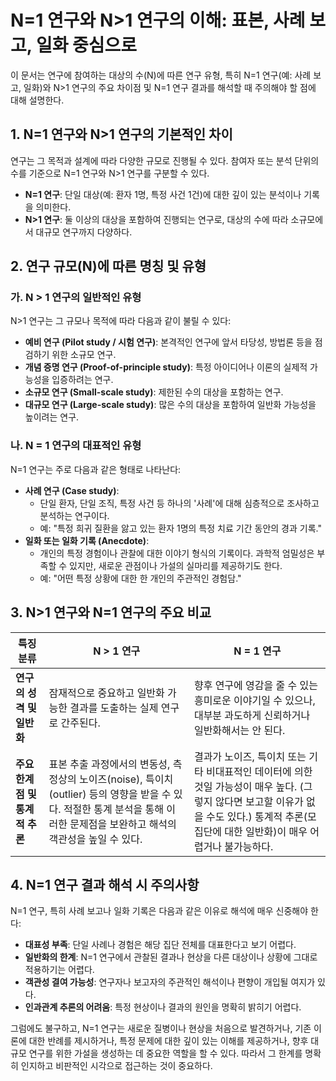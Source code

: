 # N=1 연구와 N>1 연구의 이해: 표본, 사례 보고, 일화 중심으로

이 문서는 연구에 참여하는 대상의 수(N)에 따른 연구 유형, 특히 N=1 연구(예: 사례 보고, 일화)와 N>1 연구의 주요 차이점 및 N=1 연구 결과를 해석할 때 주의해야 할 점에 대해 설명한다.

## 1. N=1 연구와 N>1 연구의 기본적인 차이

연구는 그 목적과 설계에 따라 다양한 규모로 진행될 수 있다. 참여자 또는 분석 단위의 수를 기준으로 N=1 연구와 N>1 연구를 구분할 수 있다.

* **N=1 연구**: 단일 대상(예: 환자 1명, 특정 사건 1건)에 대한 깊이 있는 분석이나 기록을 의미한다.
* **N>1 연구**: 둘 이상의 대상을 포함하여 진행되는 연구로, 대상의 수에 따라 소규모에서 대규모 연구까지 다양하다.

## 2. 연구 규모(N)에 따른 명칭 및 유형

### 가. N > 1 연구의 일반적인 유형

N>1 연구는 그 규모나 목적에 따라 다음과 같이 불릴 수 있다:

* **예비 연구 (Pilot study / 시험 연구)**: 본격적인 연구에 앞서 타당성, 방법론 등을 점검하기 위한 소규모 연구.
* **개념 증명 연구 (Proof-of-principle study)**: 특정 아이디어나 이론의 실제적 가능성을 입증하려는 연구.
* **소규모 연구 (Small-scale study)**: 제한된 수의 대상을 포함하는 연구.
* **대규모 연구 (Large-scale study)**: 많은 수의 대상을 포함하여 일반화 가능성을 높이려는 연구.

### 나. N = 1 연구의 대표적인 유형

N=1 연구는 주로 다음과 같은 형태로 나타난다:

* **사례 연구 (Case study)**:
    * 단일 환자, 단일 조직, 특정 사건 등 하나의 '사례'에 대해 심층적으로 조사하고 분석하는 연구이다.
    * 예: "특정 희귀 질환을 앓고 있는 환자 1명의 특정 치료 기간 동안의 경과 기록."
* **일화 또는 일화 기록 (Anecdote)**:
    * 개인의 특정 경험이나 관찰에 대한 이야기 형식의 기록이다. 과학적 엄밀성은 부족할 수 있지만, 새로운 관점이나 가설의 실마리를 제공하기도 한다.
    * 예: "어떤 특정 상황에 대한 한 개인의 주관적인 경험담."

## 3. N>1 연구와 N=1 연구의 주요 비교

| 특징 분류                  | N > 1 연구                                                                 | N = 1 연구                                                                                                |
|--------------------------|----------------------------------------------------------------------------|-----------------------------------------------------------------------------------------------------------|
| **연구의 성격 및 일반화** | 잠재적으로 중요하고 일반화 가능한 결과를 도출하는 실제 연구로 간주된다.                              | 향후 연구에 영감을 줄 수 있는 흥미로운 이야기일 수 있으나, 대부분 과도하게 신뢰하거나 일반화해서는 안 된다.                         |
| **주요 한계점 및 통계적 추론** | 표본 추출 과정에서의 변동성, 측정상의 노이즈(noise), 특이치(outlier) 등의 영향을 받을 수 있다. 적절한 통계 분석을 통해 이러한 문제점을 보완하고 해석의 객관성을 높일 수 있다. | 결과가 노이즈, 특이치 또는 기타 비대표적인 데이터에 의한 것일 가능성이 매우 높다. (그렇지 않다면 보고할 이유가 없을 수도 있다.) 통계적 추론(모집단에 대한 일반화)이 매우 어렵거나 불가능하다. |

## 4. N=1 연구 결과 해석 시 주의사항

N=1 연구, 특히 사례 보고나 일화 기록은 다음과 같은 이유로 해석에 매우 신중해야 한다:

* **대표성 부족**: 단일 사례나 경험은 해당 집단 전체를 대표한다고 보기 어렵다.
* **일반화의 한계**: N=1 연구에서 관찰된 결과나 현상을 다른 대상이나 상황에 그대로 적용하기는 어렵다.
* **객관성 결여 가능성**: 연구자나 보고자의 주관적인 해석이나 편향이 개입될 여지가 있다.
* **인과관계 추론의 어려움**: 특정 현상이나 결과의 원인을 명확히 밝히기 어렵다.

그럼에도 불구하고, N=1 연구는 새로운 질병이나 현상을 처음으로 발견하거나, 기존 이론에 대한 반례를 제시하거나, 특정 문제에 대한 깊이 있는 이해를 제공하거나, 향후 대규모 연구를 위한 가설을 생성하는 데 중요한 역할을 할 수 있다. 따라서 그 한계를 명확히 인지하고 비판적인 시각으로 접근하는 것이 중요하다.